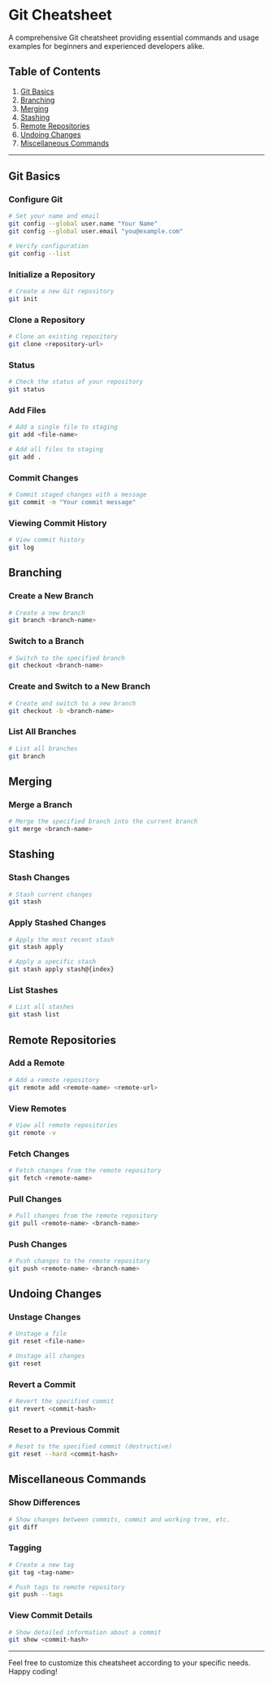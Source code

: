 # Git Cheatsheet

A comprehensive Git cheatsheet providing essential commands and usage examples for beginners and experienced developers alike.

## Table of Contents
1. [Git Basics](#git-basics)
2. [Branching](#branching)
3. [Merging](#merging)
4. [Stashing](#stashing)
5. [Remote Repositories](#remote-repositories)
6. [Undoing Changes](#undoing-changes)
7. [Miscellaneous Commands](#miscellaneous-commands)

---

## Git Basics

### Configure Git
```sh
# Set your name and email
git config --global user.name "Your Name"
git config --global user.email "you@example.com"

# Verify configuration
git config --list
```

### Initialize a Repository
```sh
# Create a new Git repository
git init
```

### Clone a Repository
```sh
# Clone an existing repository
git clone <repository-url>
```

### Status
```sh
# Check the status of your repository
git status
```

### Add Files
```sh
# Add a single file to staging
git add <file-name>

# Add all files to staging
git add .
```

### Commit Changes
```sh
# Commit staged changes with a message
git commit -m "Your commit message"
```

### Viewing Commit History
```sh
# View commit history
git log
```

## Branching

### Create a New Branch
```sh
# Create a new branch
git branch <branch-name>
```

### Switch to a Branch
```sh
# Switch to the specified branch
git checkout <branch-name>
```

### Create and Switch to a New Branch
```sh
# Create and switch to a new branch
git checkout -b <branch-name>
```

### List All Branches
```sh
# List all branches
git branch
```

## Merging

### Merge a Branch
```sh
# Merge the specified branch into the current branch
git merge <branch-name>
```

## Stashing

### Stash Changes
```sh
# Stash current changes
git stash
```

### Apply Stashed Changes
```sh
# Apply the most recent stash
git stash apply

# Apply a specific stash
git stash apply stash@{index}
```

### List Stashes
```sh
# List all stashes
git stash list
```

## Remote Repositories

### Add a Remote
```sh
# Add a remote repository
git remote add <remote-name> <remote-url>
```

### View Remotes
```sh
# View all remote repositories
git remote -v
```

### Fetch Changes
```sh
# Fetch changes from the remote repository
git fetch <remote-name>
```

### Pull Changes
```sh
# Pull changes from the remote repository
git pull <remote-name> <branch-name>
```

### Push Changes
```sh
# Push changes to the remote repository
git push <remote-name> <branch-name>
```

## Undoing Changes

### Unstage Changes
```sh
# Unstage a file
git reset <file-name>

# Unstage all changes
git reset
```

### Revert a Commit
```sh
# Revert the specified commit
git revert <commit-hash>
```

### Reset to a Previous Commit
```sh
# Reset to the specified commit (destructive)
git reset --hard <commit-hash>
```

## Miscellaneous Commands

### Show Differences
```sh
# Show changes between commits, commit and working tree, etc.
git diff
```

### Tagging
```sh
# Create a new tag
git tag <tag-name>

# Push tags to remote repository
git push --tags
```

### View Commit Details
```sh
# Show detailed information about a commit
git show <commit-hash>
```

---

Feel free to customize this cheatsheet according to your specific needs. Happy coding!
